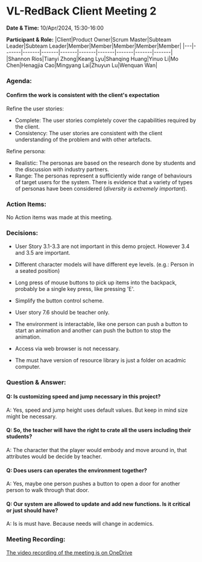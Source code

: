 # VL-RedBack Client Meeting 2

**Date & Time:** 10/Apr/2024, 15:30-16:00

**Participant & Role:**
|Client|Product Owner|Scrum Master|Subteam Leader|Subteam Leader|Member|Member|Member|Member|Member|
|---|-------|-------|-------|-------|-------|-------|-------|-------|-------|
|Shannon Rios|Tianyi Zhong|Keang Lyu|Shanqing Huang|Yinuo Li|Mo Chen|Henagjia Cao|Mingyang Lai|Zhuyun Lu|Wenquan Wan|

### Agenda:

#### Confirm the work is consistent with the client's expectation
Refine the user stories:
- Complete: The user stories completely cover the capabilities required by the client. 
- Consistency: The user stories are consistent with the client understanding of the problem and with other artefacts. 

Refine persona:
- Realistic: The personas are based on the research done by students and the discussion with industry partners. 
-  Range: The personas represent a sufficiently wide range of behaviours of target users for the system. There is evidence that a variety of types of personas have been considered (*diversity is extremely important*). 

### Action Items:

No Action items was made at this meeting.

### Decisions:

- User Story 3.1-3.3 are not important in this demo project. However 3.4 and 3.5 are important.

- Different character models will have different eye levels. (e.g.: Person in a seated position)

- Long press of mouse buttons to pick up items into the backpack, probably be a single key press, like pressing 'E'.

- Simplify the button control scheme.

- User story 7.6 should be teacher only.

- The environment is interactable, like one person can push a button to start an animation and another can push the button to stop the animation.

- Access via web browser is not necessary.

- The must have version of resource library is just a folder on acadmic computer.

### Question & Answer:

#### Q: Is customizing speed and jump necessary in this project?

A: Yes, speed and jump height uses default values. But keep in mind size might be necessary.

#### Q: So, the teacher will have the right to crate all the users including their students?

A: The character that the player would embody and move around in, that attributes would be decide by teacher.

#### Q: Does users can operates the environment together?

A: Yes, maybe one person pushes a button to open a door for another person to walk through that door.

#### Q: Our system are allowed to update and add new functions. Is it critical or just should have?

A: Is is must have. Because needs will change in acdemics.

### Meeting Recording:

[The video recording of the meeting is on OneDrive](https://unimelbcloud-my.sharepoint.com/:v:/g/personal/keangl_student_unimelb_edu_au/EfyvICTyrVJGn6We2u74WzMB3icrxS6G2nWi9Cg7hjxDxw?e=Xt1T7b)
